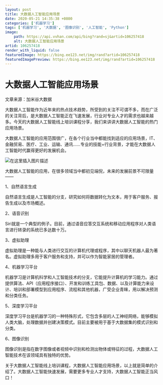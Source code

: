 ```yaml
---
layout: post
title: 大数据人工智能应用场景
date: 2020-05-21 14:35:38 +0800
categories: ['机器学习']
tags: ['机器学习', '大数据', '图像识别', '人工智能', 'Python']
image:
    path: https://api.vvhan.com/api/bing?rand=sj&artid=106257418
    alt: 大数据人工智能应用场景
artid: 106257418
render_with_liquid: false
featuredImage: https://bing.ee123.net/img/rand?artid=106257418
featuredImagePreview: https://bing.ee123.net/img/rand?artid=106257418
---
```


# 大数据人工智能应用场景

文章来源：加米谷大数据

大数据人工智能作为近年来的热点技术趋势，所受到的关注不可谓不多，而在广泛的关注背后，是大数据人工智能正在飞速发展，行业对专业人才的需求也越来越多。今天的大数据人工智能线上培训课程分享，我们来讲讲大数据人工智能的热门应用场景。

大数据人工智能的应用范围很广，在各个行业当中都能找到适应的应用场景，IT、金融贸易、医疗、工业、运输、通讯……专业的技能+行业背景，才能在大数据人工智能时代赢得更好的发展机会。
  
![在这里插入图片描述](https://i-blog.csdnimg.cn/blog_migrate/1b8ab86189fa7b3b79e60e581100a0c7.png)

大数据人工智能的应用，在很多领域当中都初见端倪，未来的发展前景不可限量——

1、自然语言生成

自然语言生成是人工智能的分支，研究如何将数据转化为文本，用于客户服务、报告生成以及市场概述。

2、语音识别

Siri就是一个典型的例子。目前，通过语音应答交互系统和移动应用程序对人类语言进行转录的系统已多达数十万。

3、虚拟助理

虚拟助理是一种能与人类进行交互的计算机代理或程序，其中以聊天机器人最为著名。虚拟助理多用于客户服务和支持，并可以作为智能家居的管理者。

4、机器学习平台

机器学习是计算机科学和人工智能技术的分支，它能提升计算机的学习能力。通过提供算法、API（应用程序接口）、开发和训练工具包、数据、以及计算能力来设计、培训和部署模型到应用程序、流程和其他机器，广受企业青睐，用以解决预测和分类任务。

5、深度学习平台

深度学习平台是机器学习的一种特殊形式，它包含多层的人工神经网络，能够模拟人类大脑，处理数据并创建决策模式。目前主要被用于基于大数据集的模式识别和分类。

6、图像识别

图像识别是指在数字图像或者视频中识别和检测出物体或特征的过程，大数据人工智能技术在该领域具有独特的优势。

关于大数据人工智能线上培训课程，大数据人工智能应用场景，以上就是简单的介绍了。大数据人工智能快速发展，需要更多专业人才支持，大数据人工智能正当风口！
